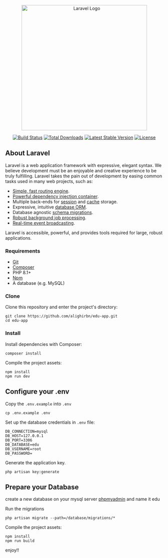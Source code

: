 <p align="center"><a href="https://laravel.com" target="_blank"><img src="https://raw.githubusercontent.com/laravel/art/master/logo-lockup/5%20SVG/2%20CMYK/1%20Full%20Color/laravel-logolockup-cmyk-red.svg" width="400" alt="Laravel Logo"></a></p>

<p align="center">
<a href="https://github.com/laravel/framework/actions"><img src="https://github.com/laravel/framework/workflows/tests/badge.svg" alt="Build Status"></a>
<a href="https://packagist.org/packages/laravel/framework"><img src="https://img.shields.io/packagist/dt/laravel/framework" alt="Total Downloads"></a>
<a href="https://packagist.org/packages/laravel/framework"><img src="https://img.shields.io/packagist/v/laravel/framework" alt="Latest Stable Version"></a>
<a href="https://packagist.org/packages/laravel/framework"><img src="https://img.shields.io/packagist/l/laravel/framework" alt="License"></a>
</p>

## About Laravel

Laravel is a web application framework with expressive, elegant syntax. We believe development must be an enjoyable and creative experience to be truly fulfilling. Laravel takes the pain out of development by easing common tasks used in many web projects, such as:

- [Simple, fast routing engine](https://laravel.com/docs/routing).
- [Powerful dependency injection container](https://laravel.com/docs/container).
- Multiple back-ends for [session](https://laravel.com/docs/session) and [cache](https://laravel.com/docs/cache) storage.
- Expressive, intuitive [database ORM](https://laravel.com/docs/eloquent).
- Database agnostic [schema migrations](https://laravel.com/docs/migrations).
- [Robust background job processing](https://laravel.com/docs/queues).
- [Real-time event broadcasting](https://laravel.com/docs/broadcasting).

Laravel is accessible, powerful, and provides tools required for large, robust applications.

### Requirements

- [Git](https://github.com/git-guides/install-git)
- [Composer](https://getcomposer.org/download/)
- PHP 8.1+
- [Npm](https://www.npmjs.com/get-npm)
- A database (e.g. MySQL)


### Clone

Clone this repository and enter the project's directory:

```shell
git clone https://github.com/alighirbn/edu-app.git 
cd edu-app
```

### Install

Install dependencies with Composer:

```shell
composer install
```

Compile the project assets:

```shell
npm install
npm run dev
```

## Configure your .env

Copy the `.env.example` into `.env`

```shell
cp .env.example .env 
```

Set up the database credentials in `.env` file:

```shell
DB_CONNECTION=mysql
DB_HOST=127.0.0.1
DB_PORT=3306
DB_DATABASE=edu
DB_USERNAME=root
DB_PASSWORD=
```

Generate the application key.

```shell
php artisan key:generate
```


## Prepare your Database

create a new database on your mysql server [phpmyadmin](http://localhost/phpmyadmin/)
and name it edu


Run the migrations 

```shell
php artisan migrate --path=/database/migrations/*
```
Compile the project assets:

```shell
npm install
npm run build
```

enjoy!!